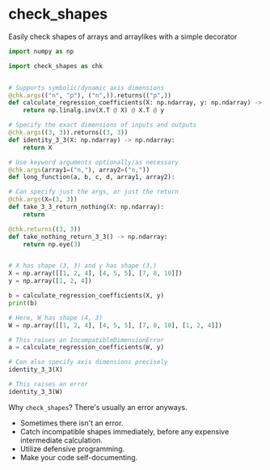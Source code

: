 # check_shapes

Easily check shapes of arrays and arraylikes with a simple decorator

```python
import numpy as np

import check_shapes as chk


# Supports symbolic/dynamic axis dimensions
@chk.args(("n", "p"), ("n",)).returns(("p",))
def calculate_regression_coefficients(X: np.ndarray, y: np.ndarray) -> np.ndarray:
    return np.linalg.inv(X.T @ X) @ X.T @ y

# Specify the exact dimensions of inputs and outputs
@chk.args((3, 3)).returns((3, 3))
def identity_3_3(X: np.ndarray) -> np.ndarray:
    return X

# Use keyword arguments optionally/as necessary
@chk.args(array1=("n,"), array2=("n,"))
def long_function(a, b, c, d, array1, array2):

# Can specify just the args, or just the return
@chk.args(X=(3, 3))
def take_3_3_return_nothing(X: np.ndarray):
    return

@chk.returns((3, 3))
def take_nothing_return_3_3() -> np.ndarray:
    return np.eye(3)


# X has shape (3, 3) and y has shape (3,)
X = np.array([[1, 2, 4], [4, 5, 5], [7, 8, 10]])
y = np.array([1, 2, 4])

b = calculate_regression_coefficients(X, y)
print(b)

# Here, W has shape (4, 3)
W = np.array([[1, 2, 4], [4, 5, 5], [7, 8, 10], [1, 2, 4]])

# This raises an IncompatibleDimensionError
a = calculate_regression_coefficients(W, y)

# Can also specify axis dimensions precisely
identity_3_3(X)

# This raises an error
identity_3_3(W)
```

Why `check_shapes`? There's usually an error anyways.

* Sometimes there isn't an error.
* Catch incompatible shapes immediately, before any expensive intermediate calculation.
* Utilize defensive programming.
* Make your code self-documenting.